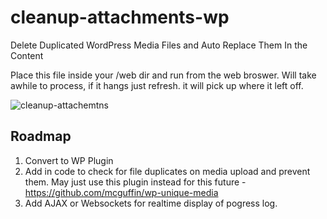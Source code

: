 # cleanup-attachments-wp
Delete Duplicated WordPress Media Files and Auto Replace Them In the Content


Place this file inside your /web dir and run from the web broswer. Will take awhile to process, if it hangs just refresh. it will pick up where it left off.

![cleanup-attachemtns](https://user-images.githubusercontent.com/109692527/208029718-94861972-0295-4985-82e1-b42f63e5e31e.JPG)

## Roadmap

1. Convert to WP Plugin
2. Add in code to check for file duplicates on media upload and prevent them. May just use this plugin instead for this future - https://github.com/mcguffin/wp-unique-media
3. Add AJAX or Websockets for realtime display of pogress log.
